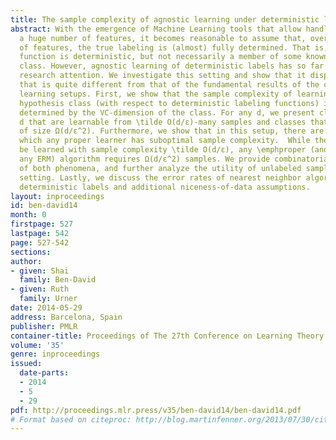 ```yaml
---
title: The sample complexity of agnostic learning under deterministic labels
abstract: With the emergence of Machine Learning tools that allow handling data with
  a huge number of features, it becomes reasonable to assume that, over the full set
  of features, the true labeling is (almost) fully determined. That is, the labeling
  function is deterministic, but not necessarily a member of some known  hypothesis
  class. However, agnostic learning of deterministic labels has so far received little
  research attention. We investigate this setting and show that it displays a behavior
  that is quite different from that of the fundamental results of the common (PAC)
  learning setups. First, we show that the sample complexity of learning a binary
  hypothesis class (with respect to deterministic labeling functions) is not fully
  determined by the VC-dimension of the class. For any d, we present classes of VC-dimension
  d that are learnable from \tilde O(d/ε)-many samples and classes that require samples
  of size Ω(d/ε^2). Furthermore, we show that in this setup, there are classes for
  which any proper learner has suboptimal sample complexity.  While the class can
  be learned with sample complexity \tilde O(d/ε), any \emphproper (and therefore,
  any ERM) algorithm requires Ω(d/ε^2) samples. We provide combinatorial characterizations
  of both phenomena, and further analyze the utility of unlabeled samples in this
  setting. Lastly, we discuss the error rates of nearest neighbor algorithms under
  deterministic labels and additional niceness-of-data assumptions.
layout: inproceedings
id: ben-david14
month: 0
firstpage: 527
lastpage: 542
page: 527-542
sections: 
author:
- given: Shai
  family: Ben-David
- given: Ruth
  family: Urner
date: 2014-05-29
address: Barcelona, Spain
publisher: PMLR
container-title: Proceedings of The 27th Conference on Learning Theory
volume: '35'
genre: inproceedings
issued:
  date-parts:
  - 2014
  - 5
  - 29
pdf: http://proceedings.mlr.press/v35/ben-david14/ben-david14.pdf
# Format based on citeproc: http://blog.martinfenner.org/2013/07/30/citeproc-yaml-for-bibliographies/
---
```

